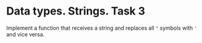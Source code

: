 # Data types. Strings. Task 3

Implement a function that receives a string and replaces all `"` symbols
with `'` and vice versa.
